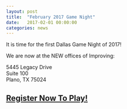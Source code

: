 ```yaml
---
layout: post
title:  "February 2017 Game Night"
date:   2017-02-01 00:00:00
categories: news
---
```


It is time for the first Dallas Game Night of 2017!

We are now at the NEW offices of Improving:

5445 Legacy Drive<br/>
Suite 100<br/>
Plano, TX 75024<br/>

## [Register Now To Play!](http://dallasgamenight.eventbrite.com)
